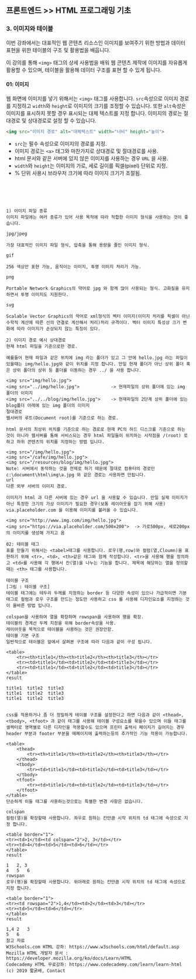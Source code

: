 ## 프론트엔드 >> HTML 프로그래밍 기초

### 3. 이미지와 테이블

이번 강좌에서는 대표적인 웹 콘텐츠 리소스인 이미지를 보여주기 위한 방법과 데이터 표현을 위한 테이블의 구조 및 활용법을 배웁니다.

이 강의를 통해 `<img>` 태그의 상세 사용법을 배워 웹 콘텐츠 제작에 이미지를 자유롭게 활용할 수 있으며, 테이블을 활용해 데이터 구조를 표현 할 수 있게 됩니다.

#### 01: 이미지
웹 화면에 이미지를 넣기 위해서는 `<img>` 태그를 사용합니다. 
`src`속성으로 이미지 경로를 지정하고 `width`와 `height`로 이미지의 크기를 조정할 수 있습니다. 
또한 `alt`속성은 이미지를 표시하지 못할 경우 표시되는 대체 텍스트를 지정 합니다. 
이미지의 경로는 절대경로 및 상대경로로 설정 할 수 있습니다.

```html
<img src="이미지 경로" alt="대체텍스트" width="너비" height="높이">

```
* `src`는 필수 속성으로 이미지의 경로를 지정.
* 이미지 경로는 `<a>` 태그와 마찬가지로 상대경로 및 절대경로를 사용.
* html 문서와 같은 서버에 있지 않은 이미지를 사용하는 경우 `URL` 을 사용.
* `width`와 `height`는 이미지의 가로, 세로 길이를 픽셀(pixel) 단위로 지정.
* % 단위 사용시 브라우저 크기에 따라 이미지 크기가 조절됨.


```





1) 이미지 파일 종류
이미지 파일에는 여러 종류가 있어 사용 목적에 따라 적합한 이미지 형식을 사용하는 것이 좋습니다.

jpg/jpeg

가장 대표적인 이미지 파일 형식, 압축을 통해 용량을 줄인 이미지 형식.

gif

256 색상만 표현 가능, 움직이는 이미지, 투명 이미지 처리가 가능.

png

Portable Network Graphics의 약어로 jpg 와 함께 많이 사용되는 형식. 고화질을 유지하면서 투명 이미지도 지원한다.

svg

Scalable Vector Graphics의 약어로 xml형식의 벡터 이미지(이미지 처리를 픽셀이 아닌 수학적 계산에 따른 선의 연결로 계산해서 처리)처리 규격이다. 벡터 이미지 특성상 크기 변화에 따라 이미지가 손상되지 않는 특징이 있다.

2) 이미지 경로 예시 상대경로
현재 html 파일을 기준으로한 경로.

예를들어 현재 파일과 같은 위치에 img 라는 폴더가 있고 그 안에 hello.jpg 라는 파일이 있을때는 img/hello.jpg와 같이 위치를 지정 합니다. 만일 현재 폴더가 아닌 상위 폴더 혹은 상위 폴더의 상위 등 폴더를 이동하는 경우 ../ 을 사용 합니다.

<img src="img/hello.jpg">
<img src="../img/hello.jpg">            -> 현재파일의 상위 폴더에 있는 img 폴더의 이미지
<img src="../../blog/img/hello.jpg">    -> 현재파일의 2단계 상위 폴더에 있는 blog폴더 아래에 있는 img 폴더의 이미지
절대경로
웹서버의 루트(Document root)를 기준으로 하는 경로.

html 문서의 최상위 위치를 기준으로 하는 경로로 현재 PC의 하드 디스크를 기준으로 하는 것이 아니라 웹서버를 통해 서비스되는 경우 html 파일들이 위치하는 시작점을 /(root) 로 하고 하위 콘텐츠의 위치를 지정하는 방법 입니다.

<img src="/img/hello.jpg">
<img src="/cafe/img/hello.jpg">
<img src="/resources/blog/img/hello.jpg">
Note: 서버에서 동작하는 것을 전제로 하기 때문에 절대로 컴퓨터의 경로인 c:\document\html\img\a.jpg 와 같은 경로는 사용하면 안됩니다.
url
다른 외부 서버의 이미지 경로.

이미지가 html 과 다른 서버에 있는 경우 url 을 사용할 수 있습니다. 만일 실제 이미지가 아닌 특정한 크기의 가상 이미지가 필요한 경우(보통 레이아웃을 잡기 위해 사용) via.placeholder.com 을 이용해 이미지를 불러올 수 있습니다.

<img src="http://www.img.com/img/hello.jpg">
<img src="https://via.placeholder.com/500x200">  -> 가로500px, 세로200px 의 이미지를 생성해 가지고 옴

02: 테이블 태그
표를 만들기 위해서는 <tabel>태그를 사용합니다. 로우(행,row)와 컬럼(열,Cloumn)을 표현하기 위해 <tr>, <td>, <th>같은 태그와 함께 작성합니다. <tr>을 사용해 행을 정의하고 <td>를 사용해 각 행에서 칸(열)을 나누는 기능을 합니다. 제목에 해당하는 열을 정의할 때는 <th> 태그를 사용합니다.

테이블 구조
[그림 : 테이블 구조]
테이블 태그에는 테두리 두께를 지정하는 border 등 다양한 속성이 있으나 가급적이면 기본 태그로 컬럼과 로우 구조를 만드는 정도만 사용하고 css 를 사용해 디자인요소를 지정하는 것이 올바른 방법 입니다.

colspan을 사용하여 열을 확장하며 rowspan을 사용하여 행을 확장.
테이블의 경계선 두께 지정을 위해 border속성을 사용.
레이아웃을 목적으로 테이블을 사용하는 것은 권장안함.
테이블 기본 구조
일반적으로 테이블은 앞에서 살펴본 구조에 따라 다음과 같이 구성 됩니다.

<table>
    <tr><th>title1</th><th>title2</th><th>title3</th></tr>
    <tr><td>title1</td><td>title2</td><td>title3</td></tr>
    <tr><td>title1</td><td>title2</td><td>title3</td></tr>
</table>
result

title1	title2	title3
title1	title2	title3
title1	title2	title3


css를 적용하거나 좀 더 정밀하게 테이블 구조를 설정한다고 하면 다음과 같이 <thead>, <tbody>, <tfoot> 과 같이 태그를 사용해 테이블 구성요소를 묶을수 있으며 이들 태그를 셀렉터로 영역별로 다른 디자인을 적용할수도 있으며 프린터 출력시 페이지가 길어지는 경우 header 부분과 footer 부분을 매페이지에 출력하는등의 추가적인 기능 적용이 가능합니다.

<table>
    <thead>
        <tr><th>title1</th><th>title2</th><th>title3</th></tr>
    </thead>
    <tbody>
        <tr><td>title1</td><td>title2</td><td>title3</td></tr>
    </tbody>
    <tfoot>
        <tr><td>title1</td><td>title2</td><td>title3</td></tr>
    </tfoot>
</table>
단순하게 이들 태그를 사용하는것으로는 특별한 변경 사항은 없습니다.

colspan
컬럼(열)을 확장할때 사용합니다. 좌우로 원하는 칸만큼 시작 위치의 td 태그에 속성으로 지정 합니다.

<table border="1">
<tr><td>1</td><td colspan="2">2, 3</td></tr>
<tr><td>4</td><td>5</td><td>6</td></tr>
</table>
result

1	2, 3
4	5	6
rowspan
로우(행)을 확장할때 사용합니다. 위아래로 원하는 칸만큼 시작 위치의 td 태그에 속성으로 지정 합니다.

<table border="1">
<tr><td rowspan="2">1,4</td><td>2</td><td>3</td></tr>
<tr><td>5</td><td>6</td></tr>
</table>
result

1,4	2	3
5	6
참고 자료
W3Schools.com HTML 강좌: https://www.w3schools.com/html/default.asp
Mozilla HTML 개발자 문서 : https://developer.mozilla.org/ko/docs/Learn/HTML
Codecademy HTML 무료강좌: https://www.codecademy.com/learn/learn-html
(c) 2019 짧굵배, Contact  
```